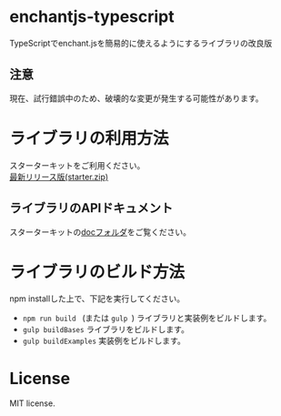 # enchantjs-typescript
TypeScriptでenchant.jsを簡易的に使えるようにするライブラリの改良版

## 注意
現在、試行錯誤中のため、破壊的な変更が発生する可能性があります。

# ライブラリの利用方法
スターターキットをご利用ください。  
[最新リリース版(starter.zip)](https://github.com/kazenetu/enchantjs-typescript/releases/latest)

## ライブラリのAPIドキュメント
スターターキットの[docフォルダ](https://github.com/kazenetu/enchantjs-typescript/starter/doc/)をご覧ください。

# ライブラリのビルド方法
npm installした上で、下記を実行してください。  
   * ```npm run build ``` (または ```gulp ```) ライブラリと実装例をビルドします。
   * ```gulp buildBases``` ライブラリをビルドします。
   * ```gulp buildExamples``` 実装例をビルドします。

# License
MIT license.
